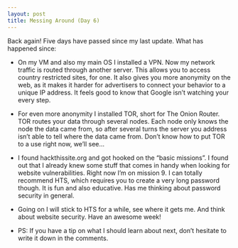 ```yaml
---
layout: post
title: Messing Around (Day 6)
---
```


Back again! Five days have passed since my last update. What has happened since:

* On my VM and also my main OS I installed a VPN. Now my network traffic is routed through another server. This allows you to access country restricted sites, for one. It also gives you more anonymity on the web, as it makes it harder for advertisers to connect your behavior to a unique IP address. It feels good to know that Google isn’t watching your every step.

* For even more anonymity I installed TOR, short for The Onion Router. TOR routes your data through several nodes. Each node only knows the node the data came from, so after several turns the server you address isn’t able to tell where the data came from. Don’t know how to put TOR to a use right now, we’ll see…

* I found hackthissite.org and got hooked on the “basic missions”. I found out that I already knew some stuff that comes in handy when looking for website vulnerabilities. Right now I’m on mission 9. I can totally recommend HTS, which requires you to create a very long password though. It is fun and also educative. Has me thinking about password security in general.

* Going on I will stick to HTS for a while, see where it gets me. And think about website security. Have an awesome week!

* PS: If you have a tip on what I should learn about next, don’t hesitate to write it down in the comments.
